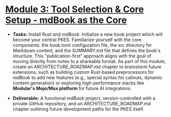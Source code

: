 # [**Module 3: Tool Selection & Core Setup \- mdBook as the Core**](./nested/003.md)

* **Tasks:** Install Rust and mdBook. Initialize a new book project which will become your central PKES. Familiarize yourself with the core components: the book.toml configuration file, the src directory for Markdown content, and the SUMMARY.md file that defines the book's structure. This "publication-first" approach aligns with the goal of moving directly from notes to a shareable format. As part of this module, create an ARCHITECTURE\_ROADMAP.md chapter to brainstorm future extensions, such as building custom Rust-based preprocessors for mdBook to add new features (e.g., special syntax for callouts, dynamic content generation) or exploring high-performance stacks like **Modular's Mojo/Max platform** for future AI integrations.  

* **Deliverable:** A functional mdBook project, version-controlled with a private GitHub repository, and an ARCHITECTURE\_ROADMAP.md chapter outlining future development paths for the PKES itself.